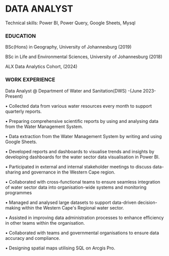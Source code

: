 # DATA ANALYST

Technical skills: Power BI, Power Query, Google Sheets, Mysql

### EDUCATION 
BSc(Hons) in Geography, University of Johannesburg (2019)

BSc in Life and Environmental Sciences, University of Johannesburg (2018)

ALX Data Analytics Cohort, (2024)

### WORK EXPERIENCE
Data Analyst @ Department of Water and Sanitation(DWS) -(June 2023-Present)

• Collected data from various water resources every month to support quarterly reports.

• Preparing comprehensive scientific reports by using and analysing data from the Water Management System.

• Data extraction from the Water Management System by writing and using Google Sheets.

• Developed reports and dashboards to visualise trends and insights by developing dashboards for the water 
  sector data visualisation in Power BI.
  
• Participated in external and internal stakeholder meetings to discuss data-sharing and governance in the 
   Western Cape region.
  
• Collaborated with cross-functional teams to ensure seamless integration of water sector data into 
   organisation-wide systems and monitoring programmes
  
• Managed and analysed large datasets to support data-driven decision-making within the Western Cape's 
  Regional water sector.
  
• Assisted in improving data administration processes to enhance efficiency in other teams within the 
  organisation.
  
• Collaborated with teams and governmental organisations to ensure data accuracy and compliance.

• Designing spatial maps utilising SQL on Arcgis Pro.

###
